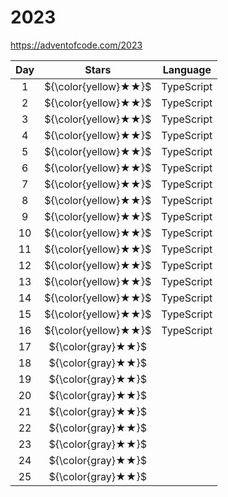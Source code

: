 # 2023

https://adventofcode.com/2023

| Day |        Stars         | Language   |
| :-: | :------------------: | ---------- |
|  1  | ${\color{yellow}★★}$ | TypeScript |
|  2  | ${\color{yellow}★★}$ | TypeScript |
|  3  | ${\color{yellow}★★}$ | TypeScript |
|  4  | ${\color{yellow}★★}$ | TypeScript |
|  5  | ${\color{yellow}★★}$ | TypeScript |
|  6  | ${\color{yellow}★★}$ | TypeScript |
|  7  | ${\color{yellow}★★}$ | TypeScript |
|  8  | ${\color{yellow}★★}$ | TypeScript |
|  9  | ${\color{yellow}★★}$ | TypeScript |
| 10  | ${\color{yellow}★★}$ | TypeScript |
| 11  | ${\color{yellow}★★}$ | TypeScript |
| 12  | ${\color{yellow}★★}$ | TypeScript |
| 13  | ${\color{yellow}★★}$ | TypeScript |
| 14  | ${\color{yellow}★★}$ | TypeScript |
| 15  | ${\color{yellow}★★}$ | TypeScript |
| 16  | ${\color{yellow}★★}$ | TypeScript |
| 17  |  ${\color{gray}★★}$  |            |
| 18  |  ${\color{gray}★★}$  |            |
| 19  |  ${\color{gray}★★}$  |            |
| 20  |  ${\color{gray}★★}$  |            |
| 21  |  ${\color{gray}★★}$  |            |
| 22  |  ${\color{gray}★★}$  |            |
| 23  |  ${\color{gray}★★}$  |            |
| 24  |  ${\color{gray}★★}$  |            |
| 25  |  ${\color{gray}★★}$  |            |

